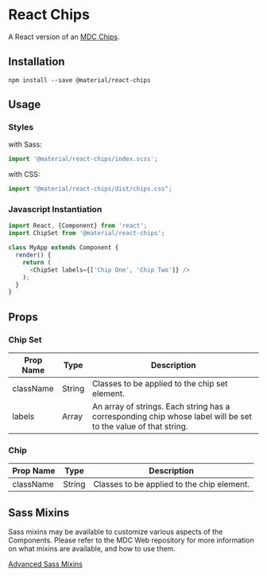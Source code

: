 # React Chips

A React version of an [MDC Chips](https://github.com/material-components/material-components-web/tree/master/packages/mdc-chips).

## Installation

```
npm install --save @material/react-chips
```

## Usage

### Styles

with Sass:
```js
import '@material/react-chips/index.scss';
```

with CSS:
```js
import "@material/react-chips/dist/chips.css";
```

### Javascript Instantiation

```js
import React, {Component} from 'react';
import ChipSet from '@material/react-chips';

class MyApp extends Component {
  render() {
    return (
      <ChipSet labels={['Chip One', 'Chip Two']} />
    );
  }
}
```

## Props

### Chip Set

Prop Name | Type | Description
--- | --- | ---
className | String | Classes to be applied to the chip set element.
labels | Array | An array of strings. Each string has a corresponding chip whose label will be set to the value of that string.

### Chip

Prop Name | Type | Description
--- | --- | ---
className | String | Classes to be applied to the chip element.

## Sass Mixins

Sass mixins may be available to customize various aspects of the Components. Please refer to the
MDC Web repository for more information on what mixins are available, and how to use them.

[Advanced Sass Mixins](https://github.com/material-components/material-components-web/blob/v0.35.0/packages/mdc-chips/README.md#sass-mixins)
